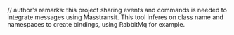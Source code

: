 // author's remarks: this project sharing events and commands is needed to integrate messages using Masstransit. This tool inferes on class name and namespaces to create bindings, using RabbitMq for example.